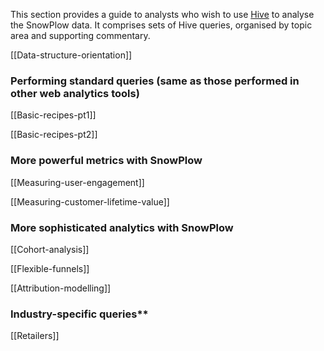 This section provides a guide to analysts who wish to use [Hive][hive] to analyse the SnowPlow data. It comprises sets of Hive queries, organised by topic area and supporting commentary.

[[Data-structure-orientation]]

### Performing standard queries (same as those performed in other web analytics tools)

[[Basic-recipes-pt1]]

[[Basic-recipes-pt2]]

### More powerful metrics with SnowPlow

[[Measuring-user-engagement]]

[[Measuring-customer-lifetime-value]]

### More sophisticated analytics with SnowPlow

[[Cohort-analysis]]

[[Flexible-funnels]]

[[Attribution-modelling]]

### Industry-specific queries**

[[Retailers]]

[hive]: http://hive.apache.org/